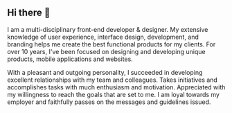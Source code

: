 ## Hi there 👋

<!--
**makimardz/makimardz** is a ✨ _special_ ✨ repository because its `README.md` (this file) appears on your GitHub profile.

Here are some ideas to get you started:

- 🔭 I’m currently working on ...
- 🌱 I’m currently learning ...
- 👯 I’m looking to collaborate on ...
- 🤔 I’m looking for help with ...
- 💬 Ask me about ...
- 📫 How to reach me: ...
- 😄 Pronouns: ...
- ⚡ Fun fact: ...
-->
I am a multi-disciplinary front-end developer & designer. My extensive knowledge of user experience, interface design, development, and branding helps me create the best functional products for my clients. For over 10  years, I've been focused on designing and developing unique products, mobile applications and websites.

With a pleasant and outgoing personality, I succeeded in developing excellent relationships with my team and colleagues. Takes initiatives and accomplishes tasks with much enthusiasm and motivation. Appreciated with my willingness to reach the goals that are set to me. I am loyal towards my employer and faithfully passes on the messages and guidelines issued.
